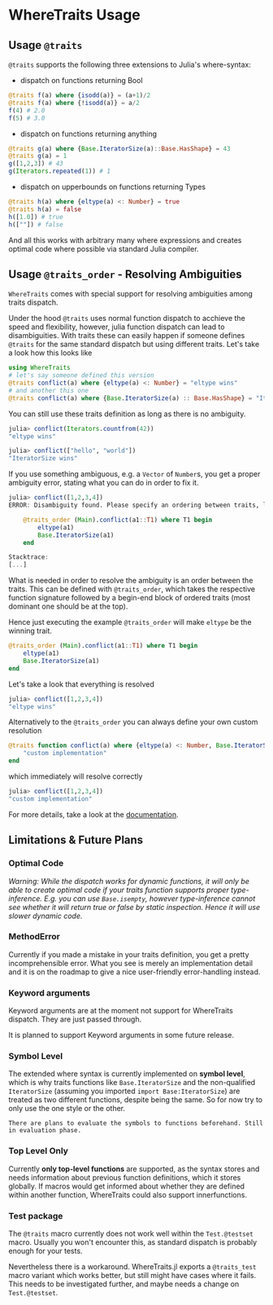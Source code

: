 
# WhereTraits Usage

## Usage `@traits`

`@traits` supports the following three extensions to Julia's where-syntax:
- dispatch on functions returning Bool
```julia
@traits f(a) where {isodd(a)} = (a+1)/2
@traits f(a) where {!isodd(a)} = a/2
f(4) # 2.0
f(5) # 3.0
```
- dispatch on functions returning anything
```julia
@traits g(a) where {Base.IteratorSize(a)::Base.HasShape} = 43
@traits g(a) = 1
g([1,2,3]) # 43
g(Iterators.repeated(1)) # 1
```
- dispatch on upperbounds on functions returning Types
```julia
@traits h(a) where {eltype(a) <: Number} = true
@traits h(a) = false
h([1.0]) # true
h([""]) # false
```

And all this works with arbitrary many where expressions and creates optimal code where possible via standard Julia compiler.

## Usage `@traits_order` - Resolving Ambiguities

`WhereTraits` comes with special support for resolving ambiguities among traits dispatch. 

Under the hood `@traits` uses normal function dispatch to acchieve the speed and flexibility, however, julia function dispatch can lead to disambiguities. With traits these can easily happen if someone defines `@traits` for the same standard dispatch but using different traits. Let's take a look how this looks like

```julia
using WhereTraits
# let's say someone defined this version
@traits conflict(a) where {eltype(a) <: Number} = "eltype wins"
# and another this one
@traits conflict(a) where {Base.IteratorSize(a) :: Base.HasShape} = "IteratorSize wins"
```

You can still use these traits definition as long as there is no ambiguity.
```julia
julia> conflict(Iterators.countfrom(42))
"eltype wins"

julia> conflict(["hello", "world"])
"IteratorSize wins"
```

If you use something ambiguous, e.g. a `Vector` of `Number`s, you get a proper ambiguity error, stating what you can do in order to fix it.
```julia
julia> conflict([1,2,3,4])
ERROR: Disambiguity found. Please specify an ordering between traits, like the following.

    @traits_order (Main).conflict(a1::T1) where T1 begin
        eltype(a1)
        Base.IteratorSize(a1)
    end

Stacktrace:
[...]
```

What is needed in order to resolve the ambiguity is an order between the traits. This can be defined with `@traits_order`, which takes the respective function signature followed by a begin-end block of ordered traits (most dominant one should be at the top).

Hence just executing the example `@traits_order` will make `eltype` be the winning trait.
```julia
@traits_order (Main).conflict(a1::T1) where T1 begin
    eltype(a1)
    Base.IteratorSize(a1)
end
```

Let's take a look that everything is resolved
```julia
julia> conflict([1,2,3,4])
"eltype wins"
```

Alternatively to the `@traits_order` you can always define your own custom resolution

```julia
@traits function conflict(a) where {eltype(a) <: Number, Base.IteratorSize(a) :: Base.HasShape}
    "custom implementation"
end
```

which immediately will resolve correctly
```julia
julia> conflict([1,2,3,4])
"custom implementation"
```

For more details, take a look at the [documentation](https://jolin-io.github.io/WhereTraits.jl/dev).


## Limitations & Future Plans

### Optimal Code
*Warning: While the dispatch works for dynamic functions, it will only be able to create optimal code if your traits function supports proper type-inference. E.g. you can use `Base.isempty`, however type-inference cannot see whether it will return true or false by static inspection. Hence it will use slower dynamic code.*

### MethodError
Currently if you made a mistake in your traits definition, you get a pretty incomprehensible error. What you see is merely an implementation detail and it is on the roadmap to give a nice user-friendly error-handling instead.

### Keyword arguments
Keyword arguments are at the moment not support for WhereTraits dispatch. They are just passed through.

It is planned to support Keyword arguments in some future release.

### Symbol Level

The extended where syntax is currently implemented on **symbol level**, which is why traits functions like `Base.IteratorSize` and the non-qualified `IteratorSize` (assuming you imported `import Base:IteratorSize`) are treated as two different functions, despite being the same. So for now try to only use the one style or the other.

    There are plans to evaluate the symbols to functions beforehand. Still in evaluation phase.  

### Top Level Only
Currently **only top-level functions** are supported, as the syntax stores and needs information about previous function definitions, which it stores globally. If macros would get informed about whether they are defined within another function, WhereTraits could also support innerfunctions. 

###  Test package
The `@traits` macro currently does not work well within the `Test.@testset` macro. Usually you won't encounter this, as standard dispatch is probably enough for your tests.

Nevertheless there is a workaround. WhereTraits.jl exports a `@traits_test` macro variant which works better, but still might have cases where it fails. This needs to be investigated further, and maybe needs a change on `Test.@testset`.



